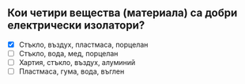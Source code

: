 ## Кои четири вещества (материала) са добри електрически изолатори?

<!-- Верният отговор е отбелязан с [X] -->

- [X] Стъкло, въздух, пластмаса, порцелан
- [ ] Стъкло, вода, мед, порцелан 
- [ ] Хартия, стъкло, въздух, алуминий
- [ ] Пластмаса, гума, вода, въглен
